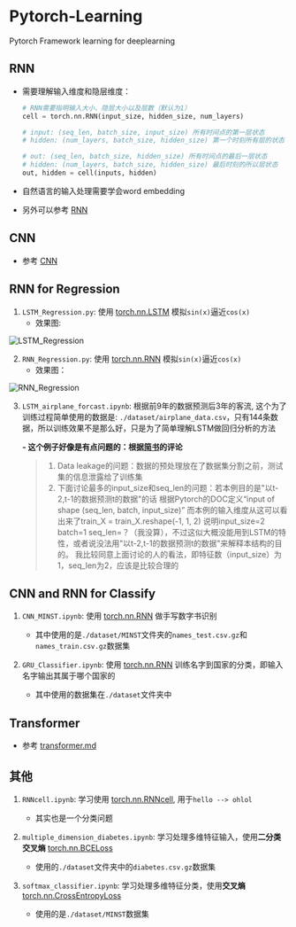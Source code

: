 # Pytorch-Learning
Pytorch Framework learning for deeplearning  

## RNN

- 需要理解输入维度和隐层维度：

  ```python
  # RNN需要指明输入大小、隐层大小以及层数（默认为1）
  cell = torch.nn.RNN(input_size, hidden_size, num_layers)
  
  # input: (seq_len, batch_size, input_size) 所有时间点的第一层状态
  # hidden: (num_layers, batch_size, hidden_size) 第一个时刻所有层的状态
  
  # out: (seq_len, batch_size, hidden_size) 所有时间点的最后一层状态
  # hidden: (num_layers, batch_size, hidden_size) 最后时刻的所以层状态
  out, hidden = cell(inputs, hidden)
  ```

- 自然语言的输入处理需要学会word embedding

- 另外可以参考 [RNN](./RNN.md)

## CNN

- 参考 [CNN](./CNN.md)

## RNN for Regression  
1. `LSTM_Regression.py`: 使用 [torch.nn.LSTM](https://pytorch.org/docs/stable/generated/torch.nn.LSTM.html) 模拟`sin(x)`逼近`cos(x)`  
   - 效果图:  

![LSTM_Regression](https://i.loli.net/2021/03/12/7OJvI1sP26HuzAF.gif)



2. `RNN_Regression.py`: 使用 [torch.nn.RNN](https://pytorch.org/docs/stable/generated/torch.nn.RNN.html) 模拟`sin(x)`逼近`cos(x)`  
   - 效果图：  

![RNN_Regression](https://i.loli.net/2021/03/12/4ozBxbLsX1c6f3J.gif)


3. `LSTM_airplane_forcast.ipynb`: 根据前9年的数据预测后3年的客流, 这个为了训练过程简单使用的数据是: `./dataset/airplane_data.csv`，只有144条数据，所以训练效果不是那么好，只是为了简单理解LSTM做回归分析的方法

   **- 这个例子好像是有点问题的：根据[简书](https://www.jianshu.com/p/18f397d908be)的评论**

   > 1. Data leakage的问题：数据的预处理放在了数据集分割之前，测试集的信息泄露给了训练集
   > 2. 下面讨论最多的input_size和seq_len的问题：若本例目的是"以t-2,t-1的数据预测t的数据"的话
   >    根据Pytorch的DOC定义“input of shape (seq_len, batch, input_size)”
   >    而本例的输入维度从这可以看出来了train_X = train_X.reshape(-1, 1, 2)
   >    说明input_size=2 batch=1 seq_len=？（我没算），不过这似大概没能用到LSTM的特性，或者说没法用"以t-2,t-1的数据预测t的数据"来解释本结构的目的。
   >    我比较同意上面讨论的人的看法，即特征数（input_size）为1，seq_len为2，应该是比较合理的


## CNN and RNN for Classify  
1. `CNN_MINST.ipynb`: 使用 [torch.nn.RNN](https://pytorch.org/docs/stable/generated/torch.nn.RNN.html) 做手写数字书识别  
    - 其中使用的是`./dataset/MINST`文件夹的`names_test.csv.gz`和`names_train.csv.gz`数据集  

2. `GRU_Classifier.ipynb`: 使用 [torch.nn.RNN](https://pytorch.org/docs/stable/generated/torch.nn.GRU.html) 训练名字到国家的分类，即输入名字输出其属于哪个国家的
    - 其中使用的数据集在`./dataset`文件夹中  

## Transformer

- 参考 [transformer.md](./transformer.md)

## 其他  

1. `RNNcell.ipynb`: 学习使用 [torch.nn.RNNcell](https://pytorch.org/docs/stable/generated/torch.nn.RNNCell.html?highlight=rnncell#torch.nn.RNNCell), 用于`hello --> ohlol`  
    - 其实也是一个分类问题  

2. `multiple_dimension_diabetes.ipynb`: 学习处理多维特征输入，使用**二分类交叉熵** [torch.nn.BCELoss](https://pytorch.org/docs/stable/generated/torch.nn.BCELoss.html?highlight=bce#torch.nn.BCELoss)  
    - 使用的`./dataset`文件夹中的`diabetes.csv.gz`数据集  

3. `softmax_classifier.ipynb`: 学习处理多维特征分类，使用**交叉熵** [torch.nn.CrossEntropyLoss](https://pytorch.org/docs/stable/generated/torch.nn.CrossEntropyLoss.html?highlight=crossentropy#torch.nn.CrossEntropyLoss)  
    - 使用的是`./dataset/MINST`数据集  

